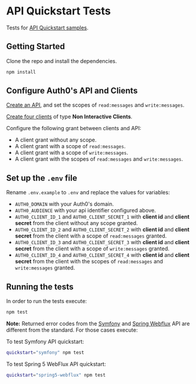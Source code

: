 # API Quickstart Tests

Tests for [API Quickstart samples](https://auth0.com/docs/quickstart/backend).

## Getting Started

Clone the repo and install the dependencies.

```bash
npm install
```

## Configure Auth0's API and Clients

[Create an API](https://manage.auth0.com/#/apis), and set the scopes of `read:messages` and `write:messages`.

[Create four clients](https://manage.auth0.com/#/clients) of type **Non Interactive Clients**.

Configure the following grant between clients and API:
* A client grant without any scope.
* A client grant with a scope of `read:messages`.
* A client grant with a scope of `write:messages`.
* A client grant with the scopes of `read:messages` and `write:messages`.

## Set up the `.env` file

Rename `.env.example` to `.env` and replace the values for variables:
* `AUTH0_DOMAIN` with your Auth0's domain.
* `AUTH0_AUDIENCE` with your api identifier configured above.
* `AUTH0_CLIENT_ID_1` and `AUTH0_CLIENT_SECRET_1` with **client id** and **client secret** from the client without any scope granted.
* `AUTH0_CLIENT_ID_2` and `AUTH0_CLIENT_SECRET_2` with **client id** and **client secret** from the client with a scope of `read:messages` granted.
* `AUTH0_CLIENT_ID_3` and `AUTH0_CLIENT_SECRET_3` with **client id** and **client secret** from the client with a scope of `write:messages` granted.
* `AUTH0_CLIENT_ID_4` and `AUTH0_CLIENT_SECRET_4` with **client id** and **client secret** from the client with the scopes of `read:messages` and `write:messages` granted.

## Running the tests

In order to run the tests execute:

```bash
npm test
```

**Note:** Returned error codes from the [Symfony](https://auth0.com/docs/quickstart/backend/symfony) and [Spring Webflux](https://github.com/auth0-samples/auth0-spring-security5-api-sample/tree/master/01-Authorization-WebFlux) API are different from the standard. For those cases execute:

To test Symfony API quickstart:

```bash
quickstart="symfony" npm test
```

To test Spring 5 WebFlux API quickstart:

```bash
quickstart="spring5-webflux" npm test
```
